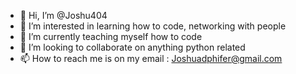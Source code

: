 - 👋 Hi, I’m @Joshu404
- 👀 I’m interested in learning how to code, networking with people
- 🌱 I’m currently teaching myself how to code
- 💞️ I’m looking to collaborate on anything python related
- 📫 How to reach me is on my email : Joshuadphifer@gmail.com

<!---
Joshu404/Joshu404 is a ✨ special ✨ repository because its `README.md` (this file) appears on your GitHub profile.
You can click the Preview link to take a look at your changes.
--->
